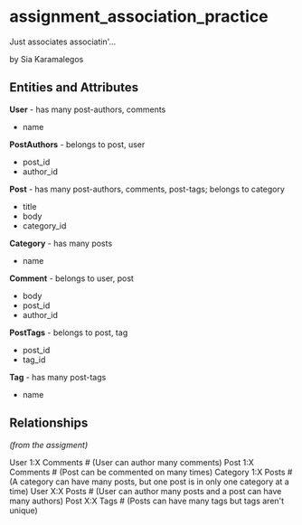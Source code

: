 # assignment_association_practice
Just associates associatin'...

by Sia Karamalegos

## Entities and Attributes

**User** - has many post-authors, comments

  - name

**PostAuthors** - belongs to post, user

  - post_id
  - author_id

**Post** - has many post-authors, comments, post-tags; belongs to category

  - title
  - body
  - category_id

**Category** - has many posts

  - name

**Comment** - belongs to user, post

  - body
  - post_id
  - author_id

**PostTags** - belongs to post, tag

  - post_id
  - tag_id

**Tag** - has many post-tags

  - name

## Relationships

*(from the assigment)*

User 1:X Comments   # (User can author many comments)
Post 1:X Comments   # (Post can be commented on many times)
Category 1:X Posts # (A category can have many posts, but one post is in only one category at a time)
User X:X Posts      # (User can author many posts and a post can have many authors)
Post X:X Tags       # (Posts can have many tags but tags aren't unique)
